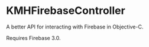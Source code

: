 # KMHFirebaseController
A better API for interacting with Firebase in Objective-C.

Requires Firebase 3.0.
